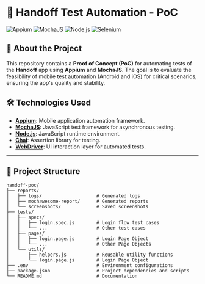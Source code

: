 # 🚀 Handoff Test Automation - PoC

![Appium](https://img.shields.io/badge/Appium-v2.0.0-purple?style=for-the-badge&logo=appium)
![MochaJS](https://img.shields.io/badge/MochaJS-v10.0.0-orange?style=for-the-badge&logo=mocha)
![Node.js](https://img.shields.io/badge/Node.js-v18.0.0-green?style=for-the-badge&logo=node.js)
![Selenium](https://img.shields.io/badge/Selenium-v4.11.0-brightgreen?style=for-the-badge&logo=selenium)

## 📖 About the Project

This repository contains a **Proof of Concept (PoC)** for automating tests of the **Handoff** app using **Appium** and **MochaJS**. The goal is to evaluate the feasibility of mobile test automation (Android and iOS) for critical scenarios, ensuring the app's quality and stability.

## 🛠️ Technologies Used

- **[Appium](https://appium.io/)**: Mobile application automation framework.
- **[MochaJS](https://mochajs.org/)**: JavaScript test framework for asynchronous testing.
- **[Node.js](https://nodejs.org/)**: JavaScript runtime environment.
- **[Chai](https://www.chaijs.com/)**: Assertion library for testing.
- **[WebDriver](https://www.selenium.dev/documentation/webdriver/)**: UI interaction layer for automated tests.

---

## 📂 Project Structure

```plaintext
handoff-poc/
├── reports/
│   ├── logs/                    # Generated logs
│   ├── mochawesome-report/      # Generated reports
│   └── screenshots/             # Saved screenshots
├── tests/
│   ├── specs/
│   │   ├── login.spec.js        # Login flow test cases
│   │   └── ...                  # Other test cases
│   ├── pages/
│   │   ├── login.page.js        # Login Page Object
│   │   └── ...                  # Other Page Objects
│   └── utils/
│       ├── helpers.js           # Reusable utility functions
│       └── login.page.js        # Login Page Object
├── .env                         # Environment configurations
├── package.json                 # Project dependencies and scripts
└── README.md                    # Documentation
